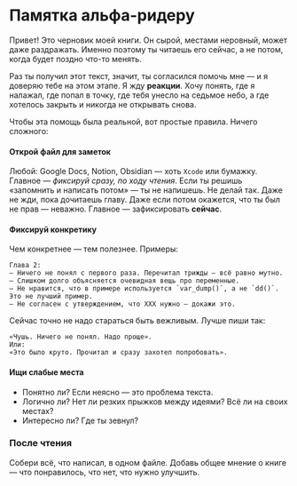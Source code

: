 # Памятка альфа-ридеру

Привет! Это черновик моей книги. Он сырой, местами неровный, может даже раздражать. 
Именно поэтому ты читаешь его сейчас, а не потом, когда будет поздно что-то менять.

Раз ты получил этот текст, значит, ты согласился помочь мне — и я доверяю тебе на этом этапе.
Я жду **реакции**. Хочу понять, где я налажал, где попал в точку, где тебя унесло на седьмое небо, а где хотелось закрыть и никогда не открывать снова.

Чтобы эта помощь была реальной, вот простые правила. Ничего сложного:

#### Открой файл для заметок

Любой: Google Docs, Notion, Obsidian — хоть `Xcode` или бумажку. Главное — *фиксируй сразу, по ходу чтения*.
Если ты решишь «запомнить и написать потом» — ты не напишешь. Не делай так. Даже не жди, пока дочитаешь главу.
Даже если потом окажется, что ты был не прав — неважно. Главное — зафиксировать **сейчас**.

#### Фиксируй конкретику
Чем конкретнее — тем полезнее. Примеры:

```plain
Глава 2:
– Ничего не понял с первого раза. Перечитал трижды — всё равно мутно.
– Слишком долго объясняется очевидная вещь про переменные.
– Не нравится, что в примере используется `var_dump()`, а не `dd()`. Это не лучший пример.
– Не согласен с утверждением, что XXX нужно — докажи это.
```

Сейчас точно не надо стараться быть вежливым. Лучше пиши так:

```plain
«Чушь. Ничего не понял. Надо проще».
Или:
«Это было круто. Прочитал и сразу захотел попробовать».
```

#### Ищи слабые места

* Понятно ли? Если неясно — это проблема текста.
* Логично ли? Нет ли резких прыжков между идеями? Всё ли на своих местах?
* Интересно ли? Где ты зевнул?

### После чтения

Собери всё, что написал, в одном файле.
Добавь общее мнение о книге — что понравилось, что нет, что нужно улучшить.
